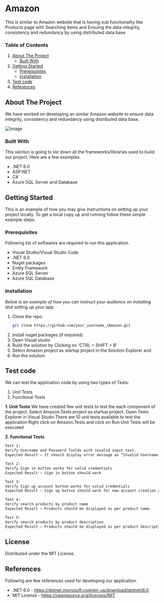 # Amazon
This is similar to Amazon website that is having sub functionality like Products page with Searching Items and Ensuing the data integrity, consistency and redundancy by using distributed data base

<!-- TABLE OF CONTENTS -->
### Table of Contents
  <ol>
    <li>
      <a href="#about-the-project">About The Project</a>
      <ul>
        <li><a href="#built-with">Built With</a></li>
      </ul>
    </li>
    <li>
      <a href="#getting-started">Getting Started</a>
      <ul>
        <li><a href="#prerequisites">Prerequisites</a></li>
        <li><a href="#installation">Installation</a></li>
      </ul>
    </li>
    <li><a href="#Test code">Test code</a></li>
    <li><a href="#references">References</a></li>
  </ol>



<!-- ABOUT THE PROJECT -->
## About The Project

We have worked on developing an similar Amazon website to ensure data integrity, consistency and redundancy using distributed data base.

![image](https://user-images.githubusercontent.com/43805517/196080147-bb2e9ccd-6878-49ef-bd59-621e56f82fc0.png)


### Built With

This section is going to list down all the frameworks/libraries used to build our project. Here are a few examples.
* .NET 6.0
* ASP.NET
* C#
* Azure SQL Server and Database


<!-- GETTING STARTED -->
## Getting Started

This is an example of how you may give instructions on setting up your project locally.
To get a local copy up and running follow these simple example steps.

### Prerequisites

Following list of softwares are required to run this application.
* Visual Studio/Visual Studio Code
* .NET 6.0
* Nuget packages
* Entity Framework
* Azure SQL Server
* Azure SQL Database

### Installation

_Below is an example of how you can instruct your audience on installing and setting up your app._

1. Clone the repo
   ```sh
   git clone https://github.com/your_username_/Amazon.git
   ```
2. Install nuget packages (if required)
3. Open Visual studio
4. Build the solution by Clicking on 'CTRL + SHIFT + B'
5. Select Amazon project as startup project in the Solution Explorer and
6. Run the solution

<!-- TEST CODE -->
## Test code
We can test the application code by using two types of Tests:
1. Unit Tests
2. Functional Tests

**1. Unit Tests**
We have created few unit tests to test the each component of the project.
Select Amazon.Tests project as startup project.
Open Tests Explorer in Visual Studio
There are 10 unit tests available to test the application
Right click on Amazon.Tests and click on Run
Unit Tests will be executed

**2. Functional Tests**
```sh 
Test 1:
Verify Username and Password fields with invalid input text. 
Expected Result – It should display error message as “Invalid Username or Password” 
```

```sh
Test 2:
Verify Sign in button works for valid credentials 
Expected Result – Sign in button should work
```

```sh
Test 3:
Verify Sign up account button works for valid credentials 
Expected Result – Sign up button should work for new account creation and we can verify this by logging into application
```

```sh
Test 4:
Verify search products by product name
Expected Result – Products should be displayed as per product name.
```

```sh
Test 5:
Verify search products by product description
Expected Result – Products should be displayed as per product description.
```

<!-- LICENSE -->
## License

Distributed under the MIT License.


<!-- REFERENCES -->
## References
Following are few references used for developing our application.
* .NET 6.0 - https://dotnet.microsoft.com/en-us/download/dotnet/6.0
* MIT License - https://opensource.org/licenses/MIT
